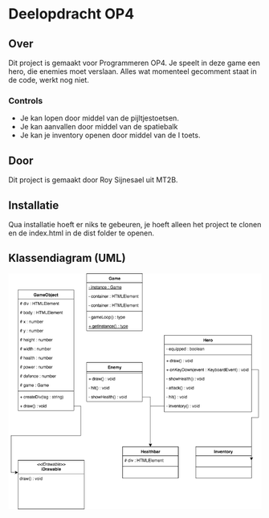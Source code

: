 # Deelopdracht OP4

## Over

Dit project is gemaakt voor Programmeren OP4. Je speelt in deze game een hero, die enemies moet verslaan. Alles wat momenteel gecomment staat in de code, werkt nog niet.

### Controls

- Je kan lopen door middel van de pijltjestoetsen.
- Je kan aanvallen door middel van de spatiebalk
- Je kan je inventory openen door middel van de I toets.

## Door

Dit project is gemaakt door Roy Sijnesael uit MT2B. 

## Installatie

Qua installatie hoeft er niks te gebeuren, je hoeft alleen het project te clonen en de index.html in de dist folder te openen.

## Klassendiagram (UML)

![UML](./dist/images/uml.png?raw=true "UML")